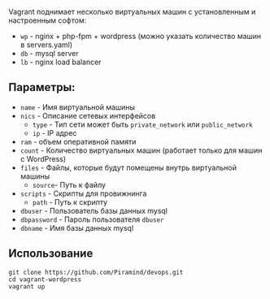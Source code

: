 Vagrant поднимает несколько виртуальных машин с установленным и настроенным софтом:
- `wp` - nginx + php-fpm + wordpress (можно указать количество машин в servers.yaml)
- `db` - mysql server
- `lb` - nginx load balancer

## Параметры:
- `name`    - Имя виртуальной машины
- `nics`    - Описание сетевых интерфейсов
  - `type`  - Тип сети может быть `private_network` или `public_network`
  - `ip`    - IP адрес
- `ram`     - объем оперативной памяти
- `count`   - Количество виртуальных машин (работает только для машин с WordPress)
- `files`   - Файлы, которые будут помещены внутрь виртуальной машины
  - `source`- Путь к файлу
- `scripts` - Скрипты для провижнинга
  - `path`  - Путь к скрипту
- `dbuser`  - Пользователь базы данных mysql
- `dbpassword` - Пароль пользователя `dbuser`
- `dbname`  - Имя базы данных mysql

## Использование
```
git clone https://github.com/Piramind/devops.git
cd vagrant-wordpress
vagrant up
```

